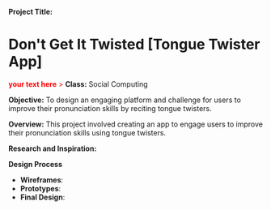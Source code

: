 **Project Title:** 
# Don't Get It Twisted [Tongue Twister App]

<span style="color:red;">**your text here** > </span>
**Class:** Social Computing

**Objective:** To design an engaging platform and challenge for users to improve their pronunciation skills by reciting tongue twisters.


**Overview:** This project involved creating an app to engage users to improve their pronunciation skills using tongue twisters. 

**Research and Inspiration:**

**Design Process**
  - **Wireframes**:
  - **Prototypes**:
  - **Final Design**:
